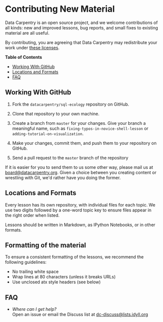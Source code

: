 # Contributing New Material

Data Carpentry is an open source project, and we welcome contributions of all
kinds: new and improved lessons, bug reports, and small fixes to existing
material are all useful.

By contributing, you are agreeing that Data Carpentry may redistribute your work
under [these licenses](LICENSE.md).


**Table of Contents**

*   [Working With GitHub](#working-with-github)
*   [Locations and Formats](#locations-and-formats)
*   [FAQ](#faq)


## Working With GitHub

1.  Fork the `datacarpentry/sql-ecology` repository on GitHub.

2.  Clone that repository to your own machine.

3.  Create a branch from `master` for your changes.
    Give your branch a meaningful name,
    such as `fixing-typos-in-novice-shell-lesson`
    or `adding-tutorial-on-visualization`.

4.  Make your changes, commit them, and push them to your repository on GitHub.

5.  Send a pull request to the `master` branch of the repository

If it is easier for you to send them to us some other way,
please mail us at
[board@datacarpentry.org](mailto:board@datacarpentry.org).
Given a choice between you creating content or wrestling with Git,
we'd rather have you doing the former.


## Locations and Formats

Every lesson has its own repository, with individual files for each topic. We
use two digits followed by a one-word topic key to ensure files appear in the
right order when listed.

Lessons should be written in Markdown, as IPython Notebooks, or in other
formats.


## Formatting of the material

To ensure a consistent formatting of the lessons, we recommend the following
guidelines:
* No trailing white space
* Wrap lines at 80 characters (unless it breaks URLs)
* Use unclosed atx style headers (see below)

## FAQ

*   *Where can I get help?*
    <br/>
    Open an issue or email the Discuss list at [dc-discuss@lists.idyll.org](mailto:dc-discuss@lists.idyll.org)
